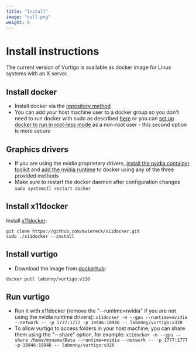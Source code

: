 ```yaml
---
title: "Install"
image: "null.png"
weight: 0
---
```

# Install instructions
The current version of Vurtigo is available as docker image for Linux systems with an X server.

## Install docker
- Install docker via the [repository method](https://docs.docker.com/engine/install/ubuntu/#install-using-the-repository)
- You can add your host machine user to a docker group so you don't need to run docker with sudo as described [here](https://docs.docker.com/engine/install/linux-postinstall/) or you can [set up docker to run in root-less mode](https://docs.docker.com/engine/security/rootless/) as a non-root user - this second option is more secure
## Graphics drivers
- If you are using the nvidia proprietary drivers, [install the nvidia container toolkit](https://docs.nvidia.com/ai-enterprise/deployment-guide/dg-docker.html#enabling-the-docker-repository-and-installing-the-nvidia-container-toolkit) and [add the nvidia runtime](https://docs.nvidia.com/datacenter/cloud-native/container-toolkit/user-guide.html#adding-the-nvidia-runtime) to docker using any of the three provided methods
- Make sure to restart the docker daemon after configuration changes
 `sudo systemctl restart docker`
## Install x11docker
Install [x11docker](https://github.com/mviereck/x11docker#installation):
```
git clone https://github.com/mviereck/x11docker.git
sudo ./x11docker --install
```
## Install vurtigo
- Download the image from [dockerhub](https://hub.docker.com/):
```
docker pull labonny/vurtigo:v320
```
## Run vurtigo
- Run it with x11docker (remove the "--runtime=nvidia" if you are not using the nvidia runtime drivers):
`x11docker -m --gpu --runtime=nvidia --network -- -p 1777:1777 -p 18946:18946 -- labonny/vurtigo:v320`
- To allow vurtigo to access folders in your host machine, you can share them using the "--share" option, for example:
`x11docker -m --gpu --share /home/myname/Data --runtime=nvidia --network -- -p 1777:1777 -p 18946:18946 -- labonny/vurtigo:v320`